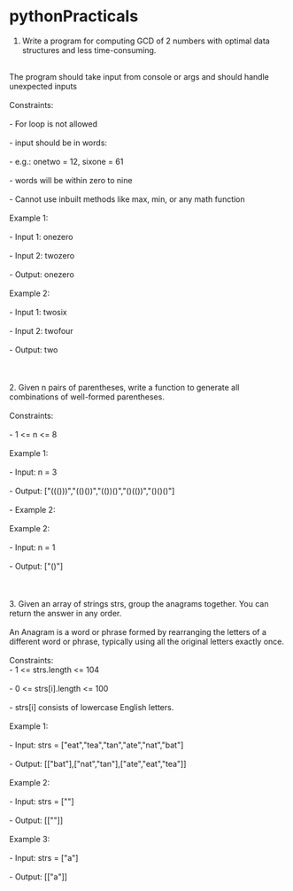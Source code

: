 # pythonPracticals
1. Write a program for computing GCD of 2 numbers with optimal data structures and less time-consuming.<br>
<br>
    The program should take input from console or args and should handle unexpected inputs<br>    
<br>
    Constraints:<br>
<br>
        - For loop is not allowed<br>
<br>
        - input should be in words:<br>
<br>
            - e.g.: onetwo = 12, sixone = 61<br>
<br>
        - words will be within zero to nine<br>
<br>
        - Cannot use inbuilt methods like max, min, or any math function   <br> 
<br>
    Example 1:<br>
<br>
        - Input 1: onezero<br>
<br>
        - Input 2: twozero<br>
<br>
        - Output: onezero<br>
<br>
    Example 2:<br>
<br>
        - Input 1: twosix<br>
<br>
        - Input 2: twofour<br>
<br>
        - Output: two<br>
<br>
<br>
<br>
2. Given n pairs of parentheses, write a function to generate all combinations of well-formed parentheses.<br>
<br>
    Constraints:<br>
<br>
        - 1 <= n <= 8<br>
<br>
    Example 1:<br>
<br>
        - Input: n = 3<br>
<br>
        - Output: ["((()))","(()())","(())()","()(())","()()()"]<br>
<br>
        - Example 2:<br>
<br>
    Example 2:<br>
<br>
        - Input: n = 1<br>
<br>
        - Output: ["()"] <br>
<br>
<br>
<br>
3. Given an array of strings strs, group the anagrams together. You can return the answer in any order.<br>
<br>
    An Anagram is a word or phrase formed by rearranging the letters of a different word or phrase, typically using all the original letters exactly once.<br>
<br>
    Constraints:
<br>
        - 1 <= strs.length <= 104<br>
<br>
        - 0 <= strs[i].length <= 100<br>
<br>
        - strs[i] consists of lowercase English letters.<br>
<br>
    Example 1:<br>
<br>
        - Input: strs = ["eat","tea","tan","ate","nat","bat"]<br>
<br>
        - Output: [["bat"],["nat","tan"],["ate","eat","tea"]]<br>
<br>
    Example 2:<br>
<br>
        - Input: strs = [""]<br>
<br>
        - Output: [[""]]<br>
<br>
    Example 3:<br>
<br>
        - Input: strs = ["a"]<br>
<br>
        - Output: [["a"]]
